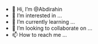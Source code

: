- 👋 Hi, I’m @Abdirahin
- 👀 I’m interested in ...
- 🌱 I’m currently learning ...
- 💞️ I’m looking to collaborate on ...
- 📫 How to reach me ...

<!---
Abdirahin/Abdirahin is a ✨ special ✨ repository because its `README.md` (this file) appears on your GitHub profile.
You can click the Preview link to take a look at your changes.
--->

